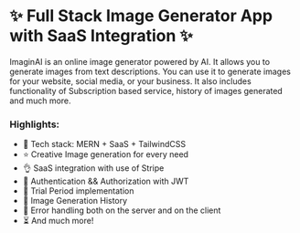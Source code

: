 # ✨ Full Stack Image Generator App with SaaS Integration ✨

ImaginAI is an online image generator powered by AI. It allows you to generate images from text descriptions. You can use it to generate images for your website, social media, or your business. It also includes functionality of Subscription based service, history of images generated and much more.

### Highlights:

- 🌟 Tech stack: MERN + SaaS + TailwindCSS
- ⭐ Creative Image generation for every need
- 👌 SaaS integration with use of Stripe
- 🎃 Authentication && Authorization with JWT
- 👾 Trial Period implementation
- 🚀 Image Generation History
- 🐞 Error handling both on the server and on the client
- ⏳ And much more!
